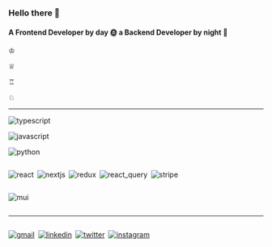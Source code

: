 <h3>Hello there 👋</h3>
<h4>A Frontend Developer by day 🌞 a Backend Developer by night 🌙</h4>
<p>♔ </p>
<p>♕ </p>
<p>♖ </p>
<p>♘ </p>

<hr style="height:1px"/>

<!-- <div style="display:flex; flex-wrap:wrap; gap:7px"> -->

<img align="center" src="https://img.shields.io/static/v1?message=TypeScript&logo=typescript&labelColor=white&color=3178C6&logoColor=3178C6&label=%20
" alt="typescript"/>

<img align="center" src="https://img.shields.io/static/v1?message=JavaScript&logo=javascript&labelColor=white&color=F7DF1E&logoColor=F7DF1E&label=%20
" alt="javascript"/>

<img align="center" src="https://img.shields.io/static/v1?message=Python&logo=python&labelColor=white&color=3776AB&logoColor=3776AB&label=%20
" alt="python"/>

<!-- </div> -->

<div style="display:flex; flex-wrap:wrap; gap:7px">

<img align="center" src="https://img.shields.io/static/v1?message=React&logo=react&labelColor=white&color=61DAFB&logoColor=61DAFB&label=%20
" alt="react"/>

<img align="center" src="https://img.shields.io/static/v1?message=Next.js&logo=next.js&labelColor=white&color=000000&logoColor=000000&label=%20
" alt="nextjs"/>

<img align="center" src="https://img.shields.io/static/v1?message=Redux&logo=redux&labelColor=white&color=764ABC&logoColor=764ABC&label=%20
" alt="redux"/>

<img align="center" src="https://img.shields.io/static/v1?message=React Query&logo=react query&labelColor=white&color=FF4154&logoColor=FF4154&label=%20
" alt="react_query"/>

<img align="center" src="https://img.shields.io/static/v1?message=Stripe&logo=stripe&labelColor=white&color=008CDD&logoColor=008CDD&label=%20
" alt="stripe"/>

</div>

<div style="display:flex; flex-wrap:wrap; gap:7px">

<img align="center" src="https://img.shields.io/static/v1?message=Mui&logo=mui&labelColor=white&color=007FFF&logoColor=007FFF&label=%20
" alt="mui"/>

</div>

<hr style="height:1px"/>

<div style="display:flex; flex-wrap:wrap; gap:7px">

<a href="mailto:tarnilok@gmail.com"><img align="center" src="https://img.shields.io/static/v1?message=Gmail&logo=gmail&labelColor=white&color=ea4335&logoColor=ea4335&label=%20
" alt="gmail"/></a>

<a href="https://www.linkedin.com/in/koray-eker/"><img align="center" src="https://img.shields.io/static/v1?message=Linkedin&logo=linkedin&labelColor=white&color=0A66C2&logoColor=0A66C2&label=%20
" alt="linkedin"/></a>

<a href="https://twitter.com/tarnilok"><img align="center" src="https://img.shields.io/static/v1?message=Twitter&logo=twitter&labelColor=white&color=1D9BF0&logoColor=1D9BF0&label=%20
" alt="twitter"/></a>

<a href="https://www.instagram.com/tarnilok_/"><img align="center" src="https://img.shields.io/static/**v1**?message=Instagram&logo=instagram&labelColor=white&color=E4405F&logoColor=E4405F&label=%20
" alt="instagram"/></a>

</div>
